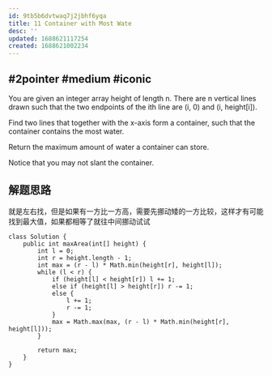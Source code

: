 ```yaml
---
id: 9tb5b6dvtwaq7j2jbhf6yqa
title: 11 Container with Most Wate
desc: ''
updated: 1688621117254
created: 1688621002234
---
```

## #2pointer #medium #iconic

You are given an integer array height of length n. There are n vertical lines drawn such that the two endpoints of the ith line are (i, 0) and (i, height[i]).

Find two lines that together with the x-axis form a container, such that the container contains the most water.

Return the maximum amount of water a container can store.

Notice that you may not slant the container.

## 解题思路

就是左右找，但是如果有一方比一方高，需要先挪动矮的一方比较，这样才有可能找到最大值，如果都相等了就往中间挪动试试

```
class Solution {
    public int maxArea(int[] height) {
        int l = 0;
        int r = height.length - 1;
        int max = (r - l) * Math.min(height[r], height[l]);
        while (l < r) {
            if (height[l] < height[r]) l += 1;
            else if (height[l] > height[r]) r -= 1;
            else {
                l += 1;
                r -= 1;
            }
            max = Math.max(max, (r - l) * Math.min(height[r], height[l]));
        }

        return max; 
    }
}
```